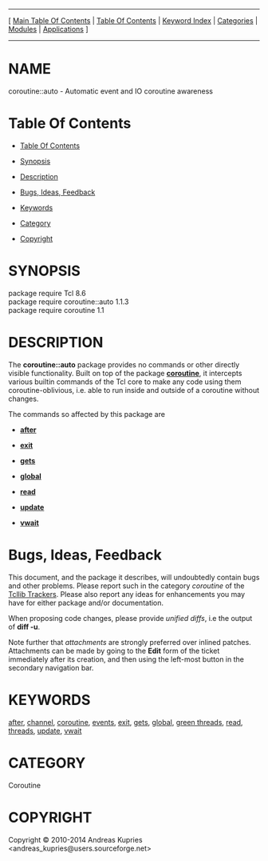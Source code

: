 
[//000000001]: # (coroutine::auto \- Coroutine utilities)
[//000000002]: # (Generated from file 'coro\_auto\.man' by tcllib/doctools with format 'markdown')
[//000000003]: # (Copyright &copy; 2010\-2014 Andreas Kupries <andreas\_kupries@users\.sourceforge\.net>)
[//000000004]: # (coroutine::auto\(n\) 1\.1\.3 tcllib "Coroutine utilities")

<hr> [ <a href="../../../../toc.md">Main Table Of Contents</a> &#124; <a
href="../../../toc.md">Table Of Contents</a> &#124; <a
href="../../../../index.md">Keyword Index</a> &#124; <a
href="../../../../toc0.md">Categories</a> &#124; <a
href="../../../../toc1.md">Modules</a> &#124; <a
href="../../../../toc2.md">Applications</a> ] <hr>

# NAME

coroutine::auto \- Automatic event and IO coroutine awareness

# <a name='toc'></a>Table Of Contents

  - [Table Of Contents](#toc)

  - [Synopsis](#synopsis)

  - [Description](#section1)

  - [Bugs, Ideas, Feedback](#section2)

  - [Keywords](#keywords)

  - [Category](#category)

  - [Copyright](#copyright)

# <a name='synopsis'></a>SYNOPSIS

package require Tcl 8\.6  
package require coroutine::auto 1\.1\.3  
package require coroutine 1\.1  

# <a name='description'></a>DESCRIPTION

The __coroutine::auto__ package provides no commands or other directly
visible functionality\. Built on top of the package
__[coroutine](tcllib\_coroutine\.md)__, it intercepts various builtin
commands of the Tcl core to make any code using them coroutine\-oblivious, i\.e\.
able to run inside and outside of a coroutine without changes\.

The commands so affected by this package are

  - __[after](\.\./\.\./\.\./\.\./index\.md\#after)__

  - __[exit](\.\./\.\./\.\./\.\./index\.md\#exit)__

  - __[gets](\.\./\.\./\.\./\.\./index\.md\#gets)__

  - __[global](\.\./\.\./\.\./\.\./index\.md\#global)__

  - __[read](\.\./\.\./\.\./\.\./index\.md\#read)__

  - __[update](\.\./\.\./\.\./\.\./index\.md\#update)__

  - __[vwait](\.\./\.\./\.\./\.\./index\.md\#vwait)__

# <a name='section2'></a>Bugs, Ideas, Feedback

This document, and the package it describes, will undoubtedly contain bugs and
other problems\. Please report such in the category *coroutine* of the [Tcllib
Trackers](http://core\.tcl\.tk/tcllib/reportlist)\. Please also report any ideas
for enhancements you may have for either package and/or documentation\.

When proposing code changes, please provide *unified diffs*, i\.e the output of
__diff \-u__\.

Note further that *attachments* are strongly preferred over inlined patches\.
Attachments can be made by going to the __Edit__ form of the ticket
immediately after its creation, and then using the left\-most button in the
secondary navigation bar\.

# <a name='keywords'></a>KEYWORDS

[after](\.\./\.\./\.\./\.\./index\.md\#after),
[channel](\.\./\.\./\.\./\.\./index\.md\#channel),
[coroutine](\.\./\.\./\.\./\.\./index\.md\#coroutine),
[events](\.\./\.\./\.\./\.\./index\.md\#events),
[exit](\.\./\.\./\.\./\.\./index\.md\#exit), [gets](\.\./\.\./\.\./\.\./index\.md\#gets),
[global](\.\./\.\./\.\./\.\./index\.md\#global), [green
threads](\.\./\.\./\.\./\.\./index\.md\#green\_threads),
[read](\.\./\.\./\.\./\.\./index\.md\#read),
[threads](\.\./\.\./\.\./\.\./index\.md\#threads),
[update](\.\./\.\./\.\./\.\./index\.md\#update),
[vwait](\.\./\.\./\.\./\.\./index\.md\#vwait)

# <a name='category'></a>CATEGORY

Coroutine

# <a name='copyright'></a>COPYRIGHT

Copyright &copy; 2010\-2014 Andreas Kupries <andreas\_kupries@users\.sourceforge\.net>

